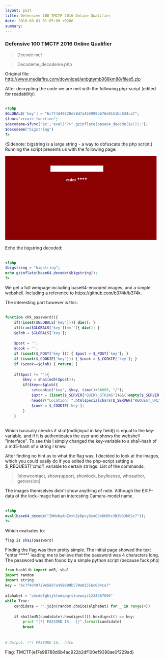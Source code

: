 ```yaml
---
layout: post
title: Defensive 100 TMCTF 2016 Online Qualifier
date: 2016-08-01 01:05:00 +0200
summary:
---
```



### Defensive 100 TMCTF 2016 Online Qualifier

> Decode me!

>Decodeme_decodeme.php

Original file: http://www.mediafire.com/download/anbgtymb968km88/files5.zip


After decrypting the code we are met with the following php-script (edited for readability)


```php

<?php
$GLOBALS['key'] = "6c7f4d49729e58d7a458999b570e0151bc034ca7";
$func="create_function";
$decodeme=$func('$x','eval("?>".gzinflate(base64_decode($x)));');
$decodeme("bigstring")
?>

```

(Sidenote: bigstring is a large string - a way to obfuscate the php script.)
Running the script presents us with the following page:

![bilde1](https://github.com/ItemizeNTNU/ItemizeNTNU.github.io/blob/master/images/bilde1.PNG?raw=true)

Echo the bigstring decoded:


```php

<?php
$bigstring = "bigstring";
echo gzinflate(base64_decode($bigstring));
?>

```

We get a full webpage including base64-encoded images, and a simple webshell. Including a reference to https://github.com/b374k/b374k.

The interesting part however is this:

```php

function chk_password(){
    if(!isset($GLOBALS['key'])){ die(); }
    if(trim($GLOBALS['key'])==''){ die(); }
    $glob = $GLOBALS['key'];

    $post = '';
    $cook = '';
    if (isset($_POST['key'])) { $post = $_POST['key']; }
    if (isset($_COOKIE['key'])) { $cook = $_COOKIE['key']; }
    if ($cook==$glob) { return; }

    if($post != ''){
	    $key = sha1(md5($post));
        if($key==$glob){
		    setcookie("key", $key, time()+36000, "/");
            $qstr = (isset($_SERVER["QUERY_STRING"])&&(!empty($_SERVER["QUERY_STRING"])))?"?".$_SERVER["QUERY_STRING"]:"";
		    header("Location: ".htmlspecialchars($_SERVER["REQUEST_URI"].$qstr, 2 | 1));
        	$cook = $_COOKIE['key'];
	    }
    }
    
```

Which basically checks if sha1(md5(input in key field)) is equal to the key-variable, and if it is authenticates the user and shows the webshell "interface". To see this I simply changed the key-variable to a sha1-hash of a md5-hash of a string I knew.

After finding no hint as to what the flag was, I decided to look at the images, which you could easily do if you edited the php-script setting a $_REQUEST['cmd'] variable to certain strings. List of the commands:

> [showcontact, showsupport, showlock, buylicense, whoauthor, getversion]

The images themselves didn't show anything of note. Although the EXIF-data of the lock-image had an interesting Camera-model name.

```php

<?php
eval(base64_decode("ZWNobyAnZmxhZyBpcyBzaGExKHBhc3N3b3JkKSc7"));
?>

```

Which evaluates to:

```php
flag is sha1(password)
```

Finding the flag was then pretty simple. The initial page showed the text "enter ****" leading me to believe that the password was 4 characters long. The password was then found by a simple python script (because fuck php)

```python
from hashlib import md5, sha1
import random
import string
key = "6c7f4d49729e58d7a458999b570e0151bc034ca7"

alphabet = "abcdefghijklmnopqrstuvwxyz1234567890"
while True:
    candidate = ''.join(random.choice(alphabet) for _ in range(4))

    if sha1(md5(candidate).hexdigest()).hexdigest() == key:
        print "[*] PASSORD IS:  {}".format(candidate)
        break
        
        
# Output: [*] PASSORD IS:  h4ck
```

Flag: TMCTF{e17e98788d6b4ac922b2df100ef9398ae0f229ad}
